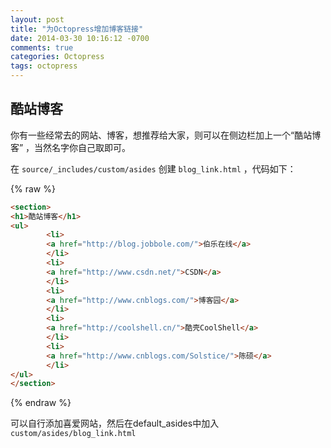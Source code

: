```yaml
---
layout: post
title: "为Octopress增加博客链接"
date: 2014-03-30 10:16:12 -0700
comments: true
categories: Octopress
tags: octopress
---
```


## 酷站博客

你有一些经常去的网站、博客，想推荐给大家，则可以在侧边栏加上一个“酷站博客” ，当然名字你自己取即可。

在 `source/_includes/custom/asides` 创建 `blog_link.html` ，代码如下：

{% raw %}

```html
<section>
<h1>酷站博客</h1>
<ul>
        <li>
        <a href="http://blog.jobbole.com/">伯乐在线</a>
        </li>
        <li>
        <a href="http://www.csdn.net/">CSDN</a>
        </li>
        <li>
        <a href="http://www.cnblogs.com/">博客园</a>
        </li>
        <li>
        <a href="http://coolshell.cn/">酷壳CoolShell</a>
        </li>
        <li>
        <a href="http://www.cnblogs.com/Solstice/">陈硕</a>
        </li>
</ul>
</section>
```

{% endraw %}


可以自行添加喜爱网站，然后在default_asides中加入`custom/asides/blog_link.html`